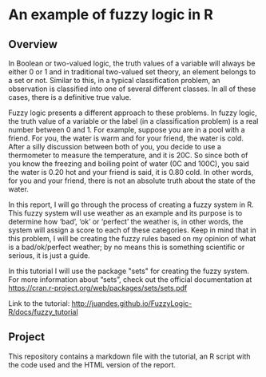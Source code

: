 # An example of fuzzy logic in R

## Overview

In Boolean or two-valued logic, the truth values of a variable will always be either 0 or 1 and in traditional two-valued set theory, an element belongs to a set or not. Similar to this, in a typical classification problem, an observation is classified into one of several different classes. In all of these cases, there is a definitive true value.

Fuzzy logic presents a different approach to these problems. In fuzzy logic, the truth value of a variable or the label (in a classification problem) is a real number between 0 and 1. For example, suppose you are in a pool with a friend. For you, the water is warm and for your friend, the water is cold. After a silly discussion between both of you, you decide to use a thermometer to measure the temperature, and it is 20C. So since both of you know the freezing and boiling point of water (0C and 100C), you said the water is 0.20 hot and your friend is said, it is 0.80 cold. In other words, for you and your friend, there is not an absolute truth about the state of the water.

In this report, I will go through the process of creating a fuzzy system in R. This fuzzy system will use weather as an example and its purpose is to determine how ‘bad’, ‘ok’ or ‘perfect’ the weather is, in other words, the system will assign a score to each of these categories. Keep in mind that in this problem, I will be creating the fuzzy rules based on my opinion of what is a bad/ok/perfect weather; by no means this is something scientific or serious, it is just a guide.

In this tutorial I will use the package "sets" for creating the fuzzy system. For more information about “sets”, check out the official documentation at https://cran.r-project.org/web/packages/sets/sets.pdf

Link to the tutorial: http://juandes.github.io/FuzzyLogic-R/docs/fuzzy_tutorial

## Project

This repository contains a markdown file with the tutorial, an R script with the code used and the HTML version of the report.


